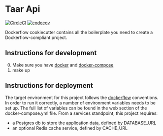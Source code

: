 Taar Api
===========================

[![CircleCI](https://img.shields.io/circleci/project/github/mozilla/taar_api/master.svg)](https://circleci.com/gh/mozilla/taar_api)
[![codecov](https://codecov.io/gh/mozilla/taar_api/branch/master/graph/badge.svg)](https://codecov.io/gh/mozilla/taar_api)

Dockerflow cookiecutter contains all the boilerplate you need to create a Dockerflow-compliant project.


Instructions for development
----------------------------

0. Make sure you have [docker](https://docker.io) and [docker-compose](https://github.com/docker/compose)
1. make up

Instructions for deployment
---------------------------

The target environment for this project follows the [dockerflow](https://github.com/mozilla-services/Dockerflow) conventions.
In order to run it correctly, a number of environment variables needs to be set up.
The full list of variables can be found in the web section of the docker-compose.yml file.
From a services standpoint, this project requires:
 - a Postgres db to store the application data, defined by DATABASE_URL
 - an optional Redis cache service, defined by CACHE_URL
